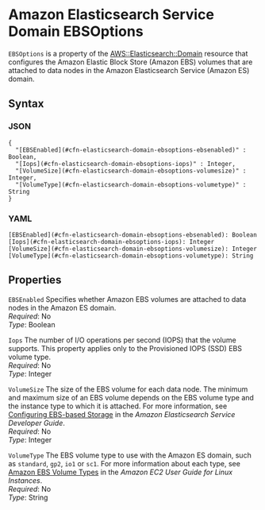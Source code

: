 # Amazon Elasticsearch Service Domain EBSOptions<a name="aws-properties-elasticsearch-domain-ebsoptions"></a>

`EBSOptions` is a property of the [AWS::Elasticsearch::Domain](aws-resource-elasticsearch-domain.md) resource that configures the Amazon Elastic Block Store \(Amazon EBS\) volumes that are attached to data nodes in the Amazon Elasticsearch Service \(Amazon ES\) domain\.

## Syntax<a name="w4ab1c21c10d120c13c15b5"></a>

### JSON<a name="aws-properties-elasticsearch-domain-ebsoptions-syntax.json"></a>

```
{
  "[EBSEnabled](#cfn-elasticsearch-domain-ebsoptions-ebsenabled)" : Boolean,
  "[Iops](#cfn-elasticsearch-domain-ebsoptions-iops)" : Integer,
  "[VolumeSize](#cfn-elasticsearch-domain-ebsoptions-volumesize)" : Integer,
  "[VolumeType](#cfn-elasticsearch-domain-ebsoptions-volumetype)" : String
}
```

### YAML<a name="aws-properties-elasticsearch-domain-ebsoptions-syntax.yaml"></a>

```
[EBSEnabled](#cfn-elasticsearch-domain-ebsoptions-ebsenabled): Boolean
[Iops](#cfn-elasticsearch-domain-ebsoptions-iops): Integer
[VolumeSize](#cfn-elasticsearch-domain-ebsoptions-volumesize): Integer
[VolumeType](#cfn-elasticsearch-domain-ebsoptions-volumetype): String
```

## Properties<a name="w4ab1c21c10d120c13c15b7"></a>

`EBSEnabled`  <a name="cfn-elasticsearch-domain-ebsoptions-ebsenabled"></a>
Specifies whether Amazon EBS volumes are attached to data nodes in the Amazon ES domain\.  
*Required*: No  
*Type*: Boolean

`Iops`  <a name="cfn-elasticsearch-domain-ebsoptions-iops"></a>
The number of I/O operations per second \(IOPS\) that the volume supports\. This property applies only to the Provisioned IOPS \(SSD\) EBS volume type\.  
*Required*: No  
*Type*: Integer

`VolumeSize`  <a name="cfn-elasticsearch-domain-ebsoptions-volumesize"></a>
The size of the EBS volume for each data node\. The minimum and maximum size of an EBS volume depends on the EBS volume type and the instance type to which it is attached\. For more information, see [Configuring EBS\-based Storage](https://docs.aws.amazon.com/elasticsearch-service/latest/developerguide/es-createupdatedomains.html#es-createdomain-configure-ebs) in the *Amazon Elasticsearch Service Developer Guide*\.  
*Required*: No  
*Type*: Integer

`VolumeType`  <a name="cfn-elasticsearch-domain-ebsoptions-volumetype"></a>
The EBS volume type to use with the Amazon ES domain, such as `standard`, `gp2`, `io1` or `sc1`\. For more information about each type, see [Amazon EBS Volume Types](https://docs.aws.amazon.com/AWSEC2/latest/UserGuide/EBSVolumeTypes.html) in the *Amazon EC2 User Guide for Linux Instances*\.  
*Required*: No  
*Type*: String
